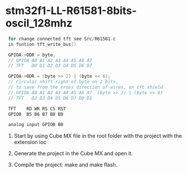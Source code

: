 # stm32f1-LL-R61581-8bits-oscil_128mhz

``` cpp
 for change connected tft see Src/R61581.c
 in funtion tft_write_bus()

 GPIOA->ODR = byte;
 // GPIOA A0 A1 A2 A3 A4 A5 A6 A7
 // TFT   D0 D1 D2 D3 D4 D5 D6 D7

 GPIOA->ODR = (byte >> 2) | (byte << 6);
 // circular shift right of byte on 2 bits, 
 // to save from the cross direction of wires, on tft shield
 // GPIOA A0 A1 A2 A3 A4 A5 A6 A7  (byte >> 2) | (byte << 6)
 // TFT   D2 D3 D4 D5 D6 D7 D0 D1

 TFT    RD WR RS CS RST
 GPIOB  B5 B6 B7 B8 B9

 analog input GPIOB B0
```

1. Start by using Cube MX file in the root folder with the project with the extension ioc

2. Generate the project in the Cube MX and open it.

3. Compile the project: make and make flash.
